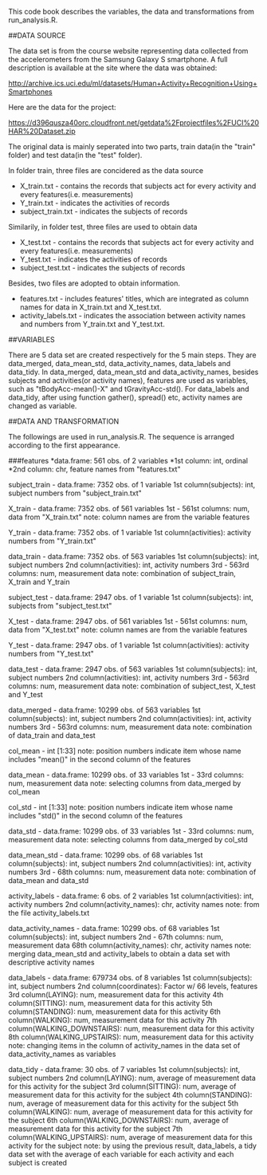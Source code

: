 This code book describes the variables, the data and transformations from run_analysis.R.

##DATA SOURCE

The data set is from the course website representing data collected from the accelerometers from the Samsung Galaxy S smartphone. A full description is available at the site where the data was obtained: 

http://archive.ics.uci.edu/ml/datasets/Human+Activity+Recognition+Using+Smartphones

Here are the data for the project: 

https://d396qusza40orc.cloudfront.net/getdata%2Fprojectfiles%2FUCI%20HAR%20Dataset.zip

The original data is mainly seperated into two parts, train data(in the "train" folder) and test data(in the "test" folder). 

In folder train, three files are concidered as the data source
* X_train.txt - contains the records that subjects act for every activity and every features(i.e. measurements)
* Y_train.txt - indicates the activities of records
* subject_train.txt - indicates the subjects of records

Similarily, in folder test, three files are used to obtain data
* X_test.txt - contains the records that subjects act for every activity and every features(i.e. measurements)
* Y_test.txt - indicates the activities of records
* subject_test.txt - indicates the subjects of records

Besides, two files are adopted to obtain information.
* features.txt - includes features' titles, which are integrated as column names for data in X_train.txt and X_test.txt.
* activity_labels.txt - indicates the association between activity names and numbers from Y_train.txt and Y_test.txt.

##VARIABLES

There are 5 data set are created respectively for the 5 main steps. They are data_merged, data_mean_std, data_activity_names, data_labels and data_tidy.
In data_merged, data_mean_std and data_activity_names, besides subjects and activities(or activity names), features are used as variables, such as "tBodyAcc-mean()-X" and tGravityAcc-std(). For data_labels and data_tidy, after using function gather(), spread() etc, activity names are changed as variable.

##DATA AND TRANSFORMATION

The followings are used in run_analysis.R. The sequence is arranged according to the first appearance.

###features
*data.frame: 561 obs. of  2 variables
*1st column: int, ordinal
*2nd column: chr, feature names from "features.txt"
	
subject_train - data.frame: 7352 obs. of  1 variable
	1st column(subjects): int, subject numbers from "subject_train.txt"
	
X_train - data.frame: 7352 obs. of  561 variables
	1st - 561st columns: num, data from "X_train.txt"
	note: column names are from the variable features

Y_train - data.frame: 7352 obs. of  1 variable
	1st column(activities): activity numbers from "Y_train.txt"

data_train - data.frame: 7352 obs. of  563 variables
	1st column(subjects): int, subject numbers
	2nd column(activities): int, activity numbers
	3rd - 563rd columns: num, measurement data
	note: combination of subject_train, X_train and Y_train

subject_test - data.frame: 2947 obs. of  1 variable
	1st column(subjects): int, subjects from "subject_test.txt"
	
X_test - data.frame: 2947 obs. of  561 variables
	1st - 561st columns: num, data from "X_test.txt"
	note: column names are from the variable features

Y_test - data.frame: 2947 obs. of  1 variable
	1st column(activities): activity numbers from "Y_test.txt"

data_test - data.frame: 2947 obs. of  563 variables
	1st column(subjects): int, subject numbers
	2nd column(activities): int, activity numbers
	3rd - 563rd columns: num, measurement data
	note: combination of subject_test, X_test and Y_test

data_merged - data.frame: 10299 obs. of  563 variables
	1st column(subjects): int, subject numbers
	2nd column(activities): int, activity numbers
	3rd - 563rd columns: num, measurement data
	note: combination of data_train and data_test

col_mean - int [1:33]
	note: position numbers indicate item whose name includes "mean()" in the second column of the features

data_mean - data.frame: 10299 obs. of  33 variables
	1st - 33rd columns: num, measurement data
	note: selecting columns from data_merged by col_mean

col_std - int [1:33]
	note: position numbers indicate item whose name includes "std()" in the second column of the features

data_std - data.frame: 10299 obs. of  33 variables
	1st - 33rd columns: num, measurement data
	note: selecting columns from data_merged by col_std

data_mean_std - data.frame: 10299 obs. of  68 variables
	1st column(subjects): int, subject numbers
	2nd column(activities): int, activity numbers
	3rd - 68th columns: num, measurement data
	note: combination of data_mean and data_std

activity_labels - data.frame: 6 obs. of  2 variables
	1st column(activities): int, activity numbers
	2nd column(activity_names): chr, activity names
	note: from the file activity_labels.txt

data_activity_names - data.frame: 10299 obs. of  68 variables
	1st column(subjects): int, subject numbers
	2nd - 67th columns: num, measurement data
	68th column(activity_names): chr, activity names
	note: merging data_mean_std and activity_labels to obtain a data set with descriptive activity names

data_labels - data.frame: 679734 obs. of  8 variables
	1st column(subjects): int, subject numbers
 	2nd column(coordinates): Factor w/ 66 levels, features
	3rd column(LAYING): num, measurement data for this activity
	4th column(SITTING): num, measurement data for this activity
	5th column(STANDING): num, measurement data for this activity
	6th column(WALKING): num, measurement data for this activity
	7th column(WALKING_DOWNSTAIRS): num, measurement data for this activity
	8th column(WALKING_UPSTAIRS): num, measurement data for this activity
	note: changing items in the column of activity_names in the data set of data_activity_names as variables

data_tidy - data.frame: 30 obs. of  7 variables
	1st column(subjects): int, subject numbers
	2nd column(LAYING): num, average of measurement data for this activity for the subject
	3rd column(SITTING): num, average of measurement data for this activity for the subject
	4th column(STANDING): num, average of measurement data for this activity for the subject
	5th column(WALKING): num, average of measurement data for this activity for the subject
	6th column(WALKING_DOWNSTAIRS): num, average of measurement data for this activity for the subject
	7th column(WALKING_UPSTAIRS): num, average of measurement data for this activity for the subject
	note: by using the previous result, data_labels, a tidy data set with the average of each variable for each activity and each subject is created